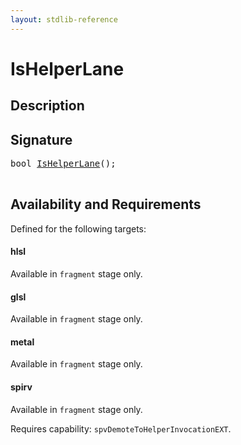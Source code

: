 ```yaml
---
layout: stdlib-reference
---
```


# IsHelperLane

## Description





## Signature 

<pre>
<span class="code_keyword">bool</span> <a href=".html">IsHelperLane</a>();

</pre>

## Availability and Requirements

Defined for the following targets:

#### hlsl
Available in `fragment` stage only.

#### glsl
Available in `fragment` stage only.

#### metal
Available in `fragment` stage only.

#### spirv
Available in `fragment` stage only.

Requires capability: `spvDemoteToHelperInvocationEXT`.


